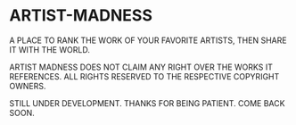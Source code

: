 # ARTIST-MADNESS
A PLACE TO RANK THE WORK OF YOUR FAVORITE ARTISTS, THEN SHARE IT WITH THE WORLD.

ARTIST MADNESS DOES NOT CLAIM ANY RIGHT OVER THE WORKS IT REFERENCES.
ALL RIGHTS RESERVED TO THE RESPECTIVE COPYRIGHT OWNERS.

STILL UNDER DEVELOPMENT. THANKS FOR BEING PATIENT. COME BACK SOON.
